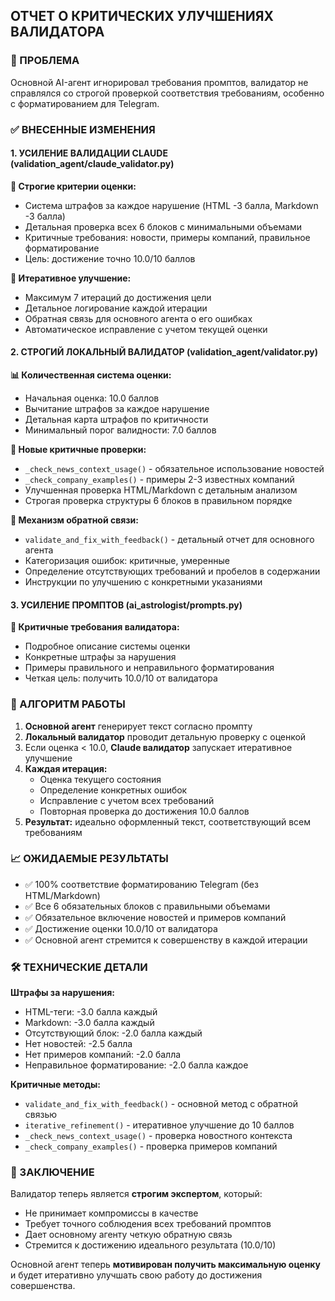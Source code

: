 ## ОТЧЕТ О КРИТИЧЕСКИХ УЛУЧШЕНИЯХ ВАЛИДАТОРА

### 🎯 ПРОБЛЕМА
Основной AI-агент игнорировал требования промптов, валидатор не справлялся со строгой проверкой соответствия требованиям, особенно с форматированием для Telegram.

### ✅ ВНЕСЕННЫЕ ИЗМЕНЕНИЯ

#### 1. УСИЛЕНИЕ ВАЛИДАЦИИ CLAUDE (validation_agent/claude_validator.py)

**🔧 Строгие критерии оценки:**
- Система штрафов за каждое нарушение (HTML -3 балла, Markdown -3 балла)
- Детальная проверка всех 6 блоков с минимальными объемами
- Критичные требования: новости, примеры компаний, правильное форматирование
- Цель: достижение точно 10.0/10 баллов

**🔄 Итеративное улучшение:**
- Максимум 7 итераций до достижения цели
- Детальное логирование каждой итерации
- Обратная связь для основного агента о его ошибках
- Автоматическое исправление с учетом текущей оценки

#### 2. СТРОГИЙ ЛОКАЛЬНЫЙ ВАЛИДАТОР (validation_agent/validator.py)

**📊 Количественная система оценки:**
- Начальная оценка: 10.0 баллов
- Вычитание штрафов за каждое нарушение
- Детальная карта штрафов по критичности
- Минимальный порог валидности: 7.0 баллов

**🚨 Новые критичные проверки:**
- `_check_news_context_usage()` - обязательное использование новостей
- `_check_company_examples()` - примеры 2-3 известных компаний
- Улучшенная проверка HTML/Markdown с детальным анализом
- Строгая проверка структуры 6 блоков в правильном порядке

**🎯 Механизм обратной связи:**
- `validate_and_fix_with_feedback()` - детальный отчет для основного агента
- Категоризация ошибок: критичные, умеренные
- Определение отсутствующих требований и пробелов в содержании
- Инструкции по улучшению с конкретными указаниями

#### 3. УСИЛЕНИЕ ПРОМПТОВ (ai_astrologist/prompts.py)

**🚨 Критичные требования валидатора:**
- Подробное описание системы оценки
- Конкретные штрафы за нарушения
- Примеры правильного и неправильного форматирования
- Четкая цель: получить 10.0/10 от валидатора

### 🔄 АЛГОРИТМ РАБОТЫ

1. **Основной агент** генерирует текст согласно промпту
2. **Локальный валидатор** проводит детальную проверку с оценкой
3. Если оценка < 10.0, **Claude валидатор** запускает итеративное улучшение
4. **Каждая итерация:**
   - Оценка текущего состояния
   - Определение конкретных ошибок
   - Исправление с учетом всех требований
   - Повторная проверка до достижения 10.0 баллов
5. **Результат:** идеально оформленный текст, соответствующий всем требованиям

### 📈 ОЖИДАЕМЫЕ РЕЗУЛЬТАТЫ

- ✅ 100% соответствие форматированию Telegram (без HTML/Markdown)
- ✅ Все 6 обязательных блоков с правильными объемами
- ✅ Обязательное включение новостей и примеров компаний  
- ✅ Достижение оценки 10.0/10 от валидатора
- ✅ Основной агент стремится к совершенству в каждой итерации

### 🛠 ТЕХНИЧЕСКИЕ ДЕТАЛИ

**Штрафы за нарушения:**
- HTML-теги: -3.0 балла каждый
- Markdown: -3.0 балла каждый  
- Отсутствующий блок: -2.0 балла каждый
- Нет новостей: -2.5 балла
- Нет примеров компаний: -2.0 балла
- Неправильное форматирование: -2.0 балла каждое

**Критичные методы:**
- `validate_and_fix_with_feedback()` - основной метод с обратной связью
- `iterative_refinement()` - итеративное улучшение до 10 баллов
- `_check_news_context_usage()` - проверка новостного контекста
- `_check_company_examples()` - проверка примеров компаний

### 🎉 ЗАКЛЮЧЕНИЕ

Валидатор теперь является **строгим экспертом**, который:
- Не принимает компромиссы в качестве
- Требует точного соблюдения всех требований промптов
- Дает основному агенту четкую обратную связь
- Стремится к достижению идеального результата (10.0/10)

Основной агент теперь **мотивирован получить максимальную оценку** и будет итеративно улучшать свою работу до достижения совершенства.
